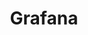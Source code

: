 ---
codehost: https://github.com/grafana/grafana
logohandle: grafana
sort: grafana
title: Grafana
twitter: https://x.com/grafana
website: https://grafana.com/
---